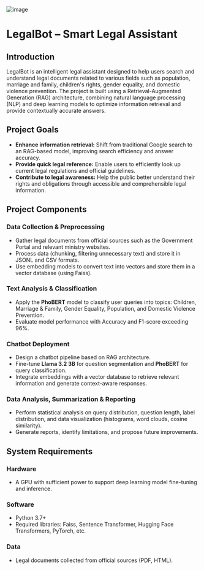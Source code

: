 ![image](https://github.com/user-attachments/assets/434cfe75-d085-4529-8308-9c22a43358b4)

# LegalBot – Smart Legal Assistant  

## Introduction  
LegalBot is an intelligent legal assistant designed to help users search and understand legal documents related to various fields such as population, marriage and family, children's rights, gender equality, and domestic violence prevention. The project is built using a Retrieval-Augmented Generation (RAG) architecture, combining natural language processing (NLP) and deep learning models to optimize information retrieval and provide contextually accurate answers.  

## Project Goals  
- **Enhance information retrieval:** Shift from traditional Google search to an RAG-based model, improving search efficiency and answer accuracy.  
- **Provide quick legal reference:** Enable users to efficiently look up current legal regulations and official guidelines.  
- **Contribute to legal awareness:** Help the public better understand their rights and obligations through accessible and comprehensible legal information.  

## Project Components  
### Data Collection & Preprocessing  
- Gather legal documents from official sources such as the Government Portal and relevant ministry websites.  
- Process data (chunking, filtering unnecessary text) and store it in JSONL and CSV formats.  
- Use embedding models to convert text into vectors and store them in a vector database (using Faiss).  

### Text Analysis & Classification  
- Apply the **PhoBERT** model to classify user queries into topics: Children, Marriage & Family, Gender Equality, Population, and Domestic Violence Prevention.  
- Evaluate model performance with Accuracy and F1-score exceeding 96%.  

### Chatbot Deployment  
- Design a chatbot pipeline based on RAG architecture.  
- Fine-tune **Llama 3.2 3B** for question segmentation and **PhoBERT** for query classification.  
- Integrate embeddings with a vector database to retrieve relevant information and generate context-aware responses.  

### Data Analysis, Summarization & Reporting  
- Perform statistical analysis on query distribution, question length, label distribution, and data visualization (histograms, word clouds, cosine similarity).  
- Generate reports, identify limitations, and propose future improvements.  

## System Requirements  
### Hardware  
- A GPU with sufficient power to support deep learning model fine-tuning and inference.  

### Software  
- Python 3.7+  
- Required libraries: Faiss, Sentence Transformer, Hugging Face Transformers, PyTorch, etc.  

### Data  
- Legal documents collected from official sources (PDF, HTML).  
